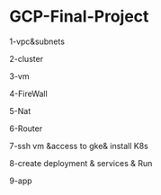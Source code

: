 ﻿# GCP-Final-Project

1-vpc&subnets
   
2-cluster
  









3-vm
 
4-FireWall
 












5-Nat
 
6-Router
 










7-ssh vm &access to gke& install K8s
 
8-create deployment & services & Run 
 
 










9-app


